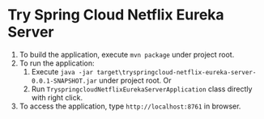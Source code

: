 # Try Spring Cloud Netflix Eureka Server

1. To build the application, execute `mvn package` under project root.
2. To run the application:
    1. Execute `java -jar target\tryspringcloud-netflix-eureka-server-0.0.1-SNAPSHOT.jar` under project root. Or
    2. Run `TryspringcloudNetflixEurekaServerApplication` class directly with right click.
3. To access the application, type `http://localhost:8761` in browser.
